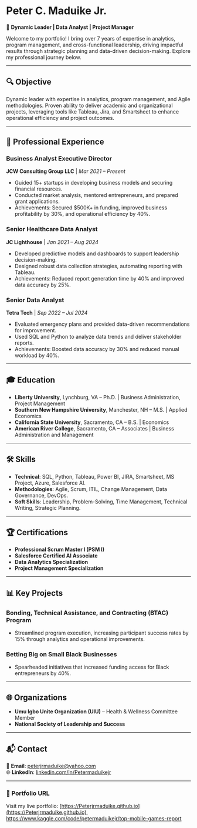# Peter C. Maduike Jr.

🎯 **Dynamic Leader | Data Analyst | Project Manager**

Welcome to my portfolio! I bring over 7 years of expertise in analytics, program management, and cross-functional leadership, driving impactful results through strategic planning and data-driven decision-making. Explore my professional journey below.

---

## 🔍 Objective

Dynamic leader with expertise in analytics, program management, and Agile methodologies. Proven ability to deliver academic and organizational projects, leveraging tools like Tableau, Jira, and Smartsheet to enhance operational efficiency and project outcomes.

---

## 💼 Professional Experience

### **Business Analyst Executive Director**  
**JCW Consulting Group LLC** | *Mar 2021 – Present*  
- Guided 15+ startups in developing business models and securing financial resources.  
- Conducted market analysis, mentored entrepreneurs, and prepared grant applications.  
- Achievements: Secured $500K+ in funding, improved business profitability by 30%, and operational efficiency by 40%.

### **Senior Healthcare Data Analyst**  
**JC Lighthouse** | *Jan 2021 – Aug 2024*  
- Developed predictive models and dashboards to support leadership decision-making.  
- Designed robust data collection strategies, automating reporting with Tableau.  
- Achievements: Reduced report generation time by 40% and improved data accuracy by 25%.

### **Senior Data Analyst**  
**Tetra Tech** | *Sep 2022 – Jul 2024*  
- Evaluated emergency plans and provided data-driven recommendations for improvement.  
- Used SQL and Python to analyze data trends and deliver stakeholder reports.  
- Achievements: Boosted data accuracy by 30% and reduced manual workload by 40%.

---

## 🎓 Education

- **Liberty University**, Lynchburg, VA – Ph.D. | Business Administration, Project Management  
- **Southern New Hampshire University**, Manchester, NH – M.S. | Applied Economics  
- **California State University**, Sacramento, CA – B.S. | Economics  
- **American River College**, Sacramento, CA – Associates | Business Administration and Management  

---

## 🛠️ Skills

- **Technical**: SQL, Python, Tableau, Power BI, JIRA, Smartsheet, MS Project, Azure, Salesforce AI.  
- **Methodologies**: Agile, Scrum, ITIL, Change Management, Data Governance, DevOps.  
- **Soft Skills**: Leadership, Problem-Solving, Time Management, Technical Writing, Strategic Planning.

---

## 🏆 Certifications

- **Professional Scrum Master I (PSM I)**  
- **Salesforce Certified AI Associate**  
- **Data Analytics Specialization**  
- **Project Management Specialization**

---

## 📊 Key Projects

### **Bonding, Technical Assistance, and Contracting (BTAC) Program**  
- Streamlined program execution, increasing participant success rates by 15% through analytics and operational improvements.

### **Betting Big on Small Black Businesses**  
- Spearheaded initiatives that increased funding access for Black entrepreneurs by 40%.

---

## 🌐 Organizations

- **Umu Igbo Unite Organization (UIU)** – Health & Wellness Committee Member  
- **National Society of Leadership and Success**  

---

## 📬 Contact

📧 **Email**: [peterjrmaduike@yahoo.com](mailto:peterjrmaduike@yahoo.com)  
🌐 **LinkedIn**: [linkedin.com/in/Petermaduikejr](https://www.linkedin.com/in/Petermaduikejr)

---

### 🌟 Portfolio URL
Visit my live portfolio: [https://Peterjrmaduike.github.io](https://Peterjrmaduike.github.io), https://www.kaggle.com/code/petermaduikejr/top-mobile-games-report

